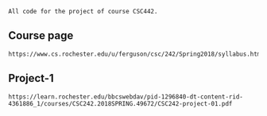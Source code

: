 ```
All code for the project of course CSC442.
```

## Course page
```
https://www.cs.rochester.edu/u/ferguson/csc/242/Spring2018/syllabus.html
```

## Project-1
```
https://learn.rochester.edu/bbcswebdav/pid-1296840-dt-content-rid-4361886_1/courses/CSC242.2018SPRING.49672/CSC242-project-01.pdf
```
